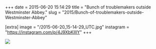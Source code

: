 +++
date = 2015-06-20 15:14:29
title = "Bunch of troublemakers outside Westminster Abbey."
slug = "2015/Bunch-of-troublemakers-outside-Westminster-Abbey"

[extra]
image = "/2015-06-20_15-14-29_UTC.jpg"
instagram = "https://instagram.com/p/4J9XbKIIIY"
+++

<img src="/2015-06-20_15-14-29_UTC.jpg" />
